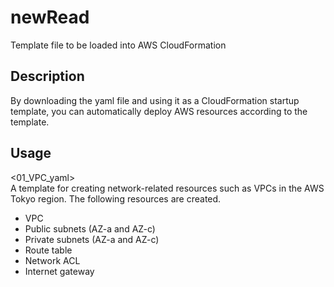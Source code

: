 # newRead

Template file to be loaded into AWS CloudFormation


## Description

By downloading the yaml file and using it as a CloudFormation startup template, you can automatically deploy AWS resources according to the template.


## Usage

<01_VPC_yaml><br>
A template for creating network-related resources such as VPCs in the AWS Tokyo region.
The following resources are created.
* VPC
* Public subnets (AZ-a and AZ-c)
* Private subnets (AZ-a and AZ-c)
* Route table
* Network ACL
* Internet gateway
